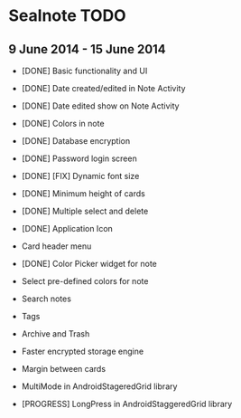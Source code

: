 Sealnote TODO
=============

9 June 2014 - 15 June 2014
--------------------------

* [DONE] Basic functionality and UI
* [DONE] Date created/edited in Note Activity
* [DONE] Date edited show on Note Activity
* [DONE] Colors in note
* [DONE] Database encryption
* [DONE] Password login screen
* [DONE] [FIX] Dynamic font size
* [DONE] Minimum height of cards
* [DONE] Multiple select and delete
* [DONE] Application Icon
* Card header menu
* [DONE] Color Picker widget for note
* Select pre-defined colors for note

* Search notes
* Tags
* Archive and Trash
* Faster encrypted storage engine
* Margin between cards

* MultiMode in AndroidStageredGrid library
* [PROGRESS] LongPress in AndroidStaggeredGrid library
